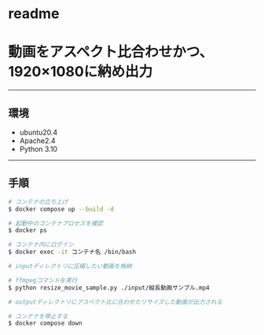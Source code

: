 # readme

# 動画をアスペクト比合わせかつ、1920×1080に納め出力

***
## 環境
 - ubuntu20.4
 - Apache2.4
 - Python 3.10
***

## 手順
~~~bash
# コンテナの立ち上げ
$ docker compose up --build -d

# 起動中のコンテナプロセスを確認
$ docker ps

# コンテナ内にログイン
$ docker exec -it コンテナ名 /bin/bash

# inputディレクトリに圧縮したい動画を格納

# ffmpegコマンドを実行
$ python resize_movie_sample.py ./input/縦長動画サンプル.mp4

# outputディレクトリにアスペクト比に合わせたリサイズした動画が出力される

# コンテナを停止する
$ docker compose down
~~~